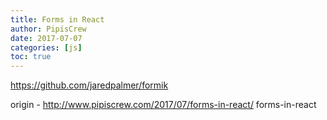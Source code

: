 ```yaml
---
title: Forms in React
author: PipisCrew
date: 2017-07-07
categories: [js]
toc: true
---
```


https://github.com/jaredpalmer/formik

origin - http://www.pipiscrew.com/2017/07/forms-in-react/ forms-in-react